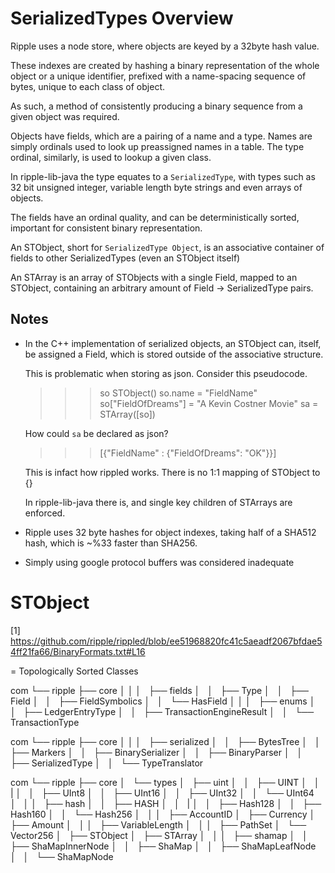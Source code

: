 # SerializedTypes Overview

Ripple uses a node store, where objects are keyed by a 32byte hash value.

These indexes are created by hashing a binary representation of the whole object
or a unique identifier, prefixed with a name-spacing sequence of bytes, unique
to each class of object.

As such, a method of consistently producing a binary sequence from a given
object was required.

Objects have fields, which are a pairing of a name and a type. Names are simply
ordinals used to look up preassigned names in a table. The type ordinal,
similarly, is used to lookup a given class.

In ripple-lib-java the type equates to a `SerializedType`, with types such as 32
bit unsigned integer, variable length byte strings and even arrays of objects.

The fields have an ordinal quality, and can be deterministically sorted,
important for consistent binary representation.

An STObject, short for `SerializedType Object`, is an associative container of
fields to other SerializedTypes (even an STObject itself)

An STArray is an array of STObjects with a single Field, mapped to an STObject,
containing an arbitrary amount of Field -> SerializedType pairs.

## Notes

* In the C++ implementation of serialized objects, an STObject can, itself, be
  assigned a Field, which is stored outside of the associative structure.

  This is problematic when storing as json. Consider this pseudocode.

    >>> so STObject()
    >>> so.name = "FieldName"
    >>> so["FieldOfDreams"] = "A Kevin Costner Movie"
    >>> sa = STArray([so])

  How could `sa` be declared as json?

    >>> [{"FieldName" : {"FieldOfDreams": "OK"}}]

  This is infact how rippled works. There is no 1:1 mapping of STObject to {}

  In ripple-lib-java there is, and single key children of STArrays are enforced.

* Ripple uses 32 byte hashes for object indexes, taking half of a SHA512 hash,
  which is ~%33 faster than SHA256.

* Simply using google protocol buffers was considered inadequate

# STObject

[1] https://github.com/ripple/rippled/blob/ee51968820fc41c5aeadf2067bfdae54ff21fa66/BinaryFormats.txt#L16

= Topologically Sorted Classes

com
└── ripple
    ├── core
    │   │
    │   ├── fields
    │   │   ├── Type
    │   │   ├── Field
    │   │   ├── FieldSymbolics
    │   │   └── HasField
    │   │
    │   ├── enums
    │   │   ├── LedgerEntryType
    │   │   ├── TransactionEngineResult
    │   │   └── TransactionType

com
└── ripple
    ├── core
    │   │
    │   ├── serialized
    │   │   ├── BytesTree
    │   │   ├── Markers
    │   │   ├── BinarySerializer
    │   │   ├── BinaryParser
    │   │   ├── SerializedType
    │   │   └── TypeTranslator

com
└── ripple
    ├── core
    │   └── types
    │       ├── uint
    │       │   ├── UINT
    │       │   |
    │       │   ├── UInt8
    │       │   ├── UInt16
    │       │   ├── UInt32
    │       │   └── UInt64
    │       │
    │       ├── hash
    │       │   ├── HASH
    │       │   |
    │       │   ├── Hash128
    │       │   ├── Hash160
    │       │   └── Hash256
    │       │
    │       ├── AccountID
    │       ├── Currency
    │       ├── Amount
    │       │
    │       ├── VariableLength
    │       │
    │       ├── PathSet
    │       └── Vector256
    │       ├── STObject
    │       ├── STArray
    │       │
    │       ├── shamap
    │       │   ├── ShaMapInnerNode
    │       │   ├── ShaMap
    │       │   ├── ShaMapLeafNode
    │       │   └── ShaMapNode